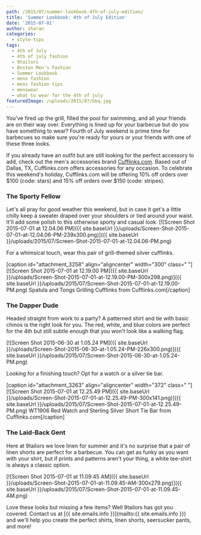 ```yaml
---
path: /2015/07/summer-lookbook-4th-of-july-edition/
title: 'Summer Lookbook: 4th of July Edition'
date: '2015-07-01'
author: sharan
categories:
  - style-tips
tags:
  - 4th of July
  - 4th of july fashion
  - 9tailors
  - Boston Men's Fashion
  - Summer Lookbook
  - mens fashion
  - mens fashion tips
  - menswear
  - what to wear for the 4th of july
featuredImage: /uploads/2015/07/bbq.jpg
---
```

You've fired up the grill, filled the pool for swimming, and all your friends are on their way over. Everything is lined up for your barbecue but do you have something to wear? Fourth of July weekend is prime time for barbecues so make sure you're ready for yours or your friends with one of these three looks.

If you already have an outfit but are still looking for the perfect accessory to add, check out the men's accessories brand [Cufflinks.com](http://www.cufflinks.com/). Based out of Dallas, TX, Cufflinks.com offers accessories for any occasion. To celebrate this weekend's holiday, Cufflinks.com will be offering 10% off orders over $100 (code: stars) and 15% off orders over $150 (code: stripes).

### The Sporty Fellow

Let's all pray for good weather this weekend, but in case it get's a little chilly keep a sweater draped over your shoulders or tied around your waist. It'll add some polish to this otherwise sporty and casual look.
[![Screen Shot 2015-07-01 at 12.04.06 PM]({{ site.baseUrl }}/uploads/Screen-Shot-2015-07-01-at-12.04.06-PM-239x300.png)]({{ site.baseUrl }}/uploads/2015/07/Screen-Shot-2015-07-01-at-12.04.06-PM.png)

For a whimsical touch, wear this pair of grill-themed silver cufflinks.

\[caption id="attachment\_3258" align="aligncenter" width="300" class=" "\][![Screen Shot 2015-07-01 at 12.19.00 PM]({{ site.baseUrl }}/uploads/Screen-Shot-2015-07-01-at-12.19.00-PM-300x298.png)]({{ site.baseUrl }}/uploads/2015/07/Screen-Shot-2015-07-01-at-12.19.00-PM.png) Spatula and Tongs Grilling Cufflinks from Cufflinks.com\[/caption\]

### The Dapper Dude

Headed straight from work to a party? A patterned shirt and tie with basic chinos is the right look for you. The red, white, and blue colors are perfect for the 4th but still subtle enough that you won't look like a walking flag.

[![Screen Shot 2015-06-30 at 1.05.24 PM]({{ site.baseUrl }}/uploads/Screen-Shot-2015-06-30-at-1.05.24-PM-226x300.png)]({{ site.baseUrl }}/uploads/2015/07/Screen-Shot-2015-06-30-at-1.05.24-PM.png)

Looking for a finishing touch? Opt for a watch or a silver tie bar.

\[caption id="attachment\_3263" align="aligncenter" width="372" class=" "\][![Screen Shot 2015-07-01 at 12.25.49 PM]({{ site.baseUrl }}/uploads/Screen-Shot-2015-07-01-at-12.25.49-PM-300x141.png)]({{ site.baseUrl }}/uploads/2015/07/Screen-Shot-2015-07-01-at-12.25.49-PM.png) WT1906 Red Watch and Sterling Silver Short Tie Bar from Cufflinks.com\[/caption\]

### The Laid-Back Gent

Here at 9tailors we love linen for summer and it's no surprise that a pair of linen shorts are perfect for a barbecue. You can get as funky as you want with your shirt, but if prints and patterns aren't your thing, a white tee-shirt is always a classic option.

[![Screen Shot 2015-07-01 at 11.09.45 AM]({{ site.baseUrl }}/uploads/Screen-Shot-2015-07-01-at-11.09.45-AM-300x279.png)]({{ site.baseUrl }}/uploads/2015/07/Screen-Shot-2015-07-01-at-11.09.45-AM.png)

Love these looks but missing a few items? Well 9tailors has got you covered. Contact us at [{{ site.emails.info }}](mailto:{{ site.emails.info }}) and we'll help you create the perfect shirts, linen shorts, seersucker pants, and more!